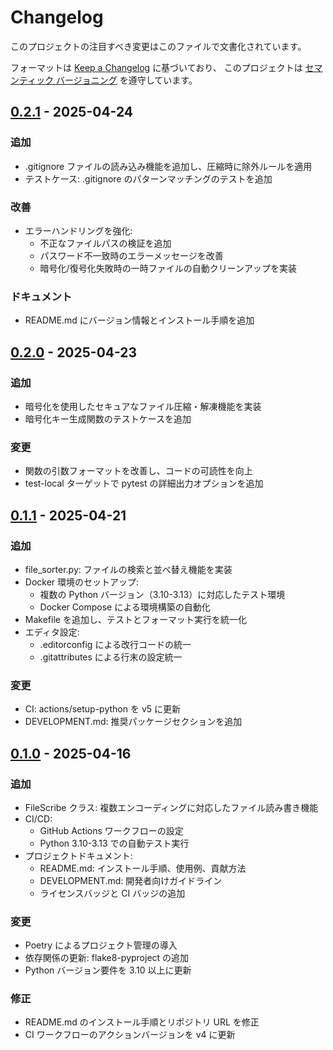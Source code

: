 # Changelog

<!-- Markdownlint-disable MD024 -->

このプロジェクトの注目すべき変更はこのファイルで文書化されています。

フォーマットは [Keep a Changelog](https://keepachangelog.com/ja/1.1.0/) に基づいており、
このプロジェクトは [セマンティック バージョニング](https://semver.org/lang/ja/spec/v2.0.0.html) を遵守しています。

## [0.2.1] - 2025-04-24

### 追加

- .gitignore ファイルの読み込み機能を追加し、圧縮時に除外ルールを適用
- テストケース: .gitignore のパターンマッチングのテストを追加

### 改善

- エラーハンドリングを強化:
  - 不正なファイルパスの検証を追加
  - パスワード不一致時のエラーメッセージを改善
  - 暗号化/復号化失敗時の一時ファイルの自動クリーンアップを実装

### ドキュメント

- README.md にバージョン情報とインストール手順を追加

## [0.2.0] - 2025-04-23

### 追加

- 暗号化を使用したセキュアなファイル圧縮・解凍機能を実装
- 暗号化キー生成関数のテストケースを追加

### 変更

- 関数の引数フォーマットを改善し、コードの可読性を向上
- test-local ターゲットで pytest の詳細出力オプションを追加

## [0.1.1] - 2025-04-21

### 追加

- file_sorter.py: ファイルの検索と並べ替え機能を実装
- Docker 環境のセットアップ:
  - 複数の Python バージョン（3.10-3.13）に対応したテスト環境
  - Docker Compose による環境構築の自動化
- Makefile を追加し、テストとフォーマット実行を統一化
- エディタ設定:
  - .editorconfig による改行コードの統一
  - .gitattributes による行末の設定統一

### 変更

- CI: actions/setup-python を v5 に更新
- DEVELOPMENT.md: 推奨パッケージセクションを追加

## [0.1.0] - 2025-04-16

### 追加

- FileScribe クラス: 複数エンコーディングに対応したファイル読み書き機能
- CI/CD:
  - GitHub Actions ワークフローの設定
  - Python 3.10-3.13 での自動テスト実行
- プロジェクトドキュメント:
  - README.md: インストール手順、使用例、貢献方法
  - DEVELOPMENT.md: 開発者向けガイドライン
  - ライセンスバッジと CI バッジの追加

### 変更

- Poetry によるプロジェクト管理の導入
- 依存関係の更新: flake8-pyproject の追加
- Python バージョン要件を 3.10 以上に更新

### 修正

- README.md のインストール手順とリポジトリ URL を修正
- CI ワークフローのアクションバージョンを v4 に更新

[0.2.1]: https://github.com/Seika139/scribe/compare/v0.2.0...v0.2.1
[0.2.0]: https://github.com/Seika139/scribe/compare/v0.1.1...v0.2.0
[0.1.1]: https://github.com/Seika139/scribe/compare/v0.1.0...v0.1.1
[0.1.0]: https://github.com/Seika139/scribe/releases/tag/v0.1.0

